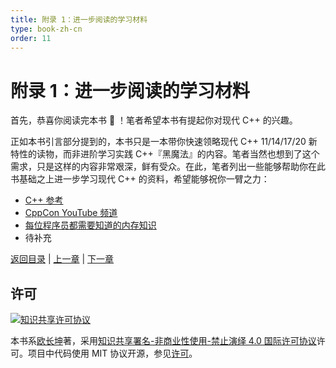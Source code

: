 ```yaml
---
title: 附录 1：进一步阅读的学习材料
type: book-zh-cn
order: 11
---
```


# 附录 1：进一步阅读的学习材料

首先，恭喜你阅读完本书 🎉 ！笔者希望本书有提起你对现代 C++ 的兴趣。

正如本书引言部分提到的，本书只是一本带你快速领略现代 C++ 11/14/17/20 新特性的读物，而非进阶学习实践 C++『黑魔法』的内容。笔者当然也想到了这个需求，只是这样的内容非常艰深，鲜有受众。在此，笔者列出一些能够帮助你在此书基础之上进一步学习现代 C++ 的资料，希望能够祝你一臂之力：

- [C++ 参考](http://en.cppreference.com/w)
- [CppCon YouTube 频道](https://www.youtube.com/user/CppCon/videos)
- [每位程序员都需要知道的内存知识](https://people.freebsd.org/~lstewart/articles/cpumemory.pdf)
- 待补充

[返回目录](./toc.md) | [上一章](./10-cpp20.md) | [下一章](./12-appendix2.md)

## 许可

<a rel="license" href="http://creativecommons.org/licenses/by-nc-nd/4.0/"><img alt="知识共享许可协议" style="border-width:0" src="https://i.creativecommons.org/l/by-nc-nd/4.0/80x15.png" /></a>

本书系[欧长坤](https://github.com/changkun)著，采用[知识共享署名-非商业性使用-禁止演绎 4.0 国际许可协议](http://creativecommons.org/licenses/by-nc-nd/4.0/)许可。项目中代码使用 MIT 协议开源，参见[许可](../../LICENSE)。